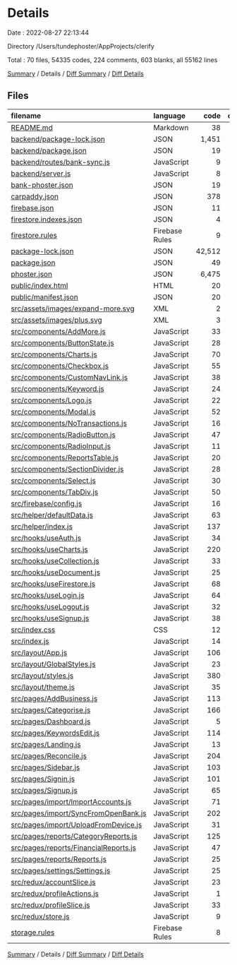 # Details

Date : 2022-08-27 22:13:44

Directory /Users/tundephoster/AppProjects/clerify

Total : 70 files,  54335 codes, 224 comments, 603 blanks, all 55162 lines

[Summary](results.md) / Details / [Diff Summary](diff.md) / [Diff Details](diff-details.md)

## Files
| filename | language | code | comment | blank | total |
| :--- | :--- | ---: | ---: | ---: | ---: |
| [README.md](/README.md) | Markdown | 38 | 0 | 33 | 71 |
| [backend/package-lock.json](/backend/package-lock.json) | JSON | 1,451 | 0 | 1 | 1,452 |
| [backend/package.json](/backend/package.json) | JSON | 19 | 0 | 1 | 20 |
| [backend/routes/bank-sync.js](/backend/routes/bank-sync.js) | JavaScript | 9 | 0 | 4 | 13 |
| [backend/server.js](/backend/server.js) | JavaScript | 8 | 5 | 6 | 19 |
| [bank-phoster.json](/bank-phoster.json) | JSON | 19 | 0 | 0 | 19 |
| [carpaddy.json](/carpaddy.json) | JSON | 378 | 0 | 1 | 379 |
| [firebase.json](/firebase.json) | JSON | 11 | 13 | 0 | 24 |
| [firestore.indexes.json](/firestore.indexes.json) | JSON | 4 | 0 | 1 | 5 |
| [firestore.rules](/firestore.rules) | Firebase Rules | 9 | 0 | 0 | 9 |
| [package-lock.json](/package-lock.json) | JSON | 42,512 | 0 | 1 | 42,513 |
| [package.json](/package.json) | JSON | 49 | 0 | 1 | 50 |
| [phoster.json](/phoster.json) | JSON | 6,475 | 0 | 1 | 6,476 |
| [public/index.html](/public/index.html) | HTML | 20 | 23 | 1 | 44 |
| [public/manifest.json](/public/manifest.json) | JSON | 20 | 0 | 2 | 22 |
| [src/assets/images/expand-more.svg](/src/assets/images/expand-more.svg) | XML | 2 | 0 | 0 | 2 |
| [src/assets/images/plus.svg](/src/assets/images/plus.svg) | XML | 3 | 0 | 1 | 4 |
| [src/components/AddMore.js](/src/components/AddMore.js) | JavaScript | 33 | 0 | 6 | 39 |
| [src/components/ButtonState.js](/src/components/ButtonState.js) | JavaScript | 28 | 0 | 4 | 32 |
| [src/components/Charts.js](/src/components/Charts.js) | JavaScript | 70 | 2 | 10 | 82 |
| [src/components/Checkbox.js](/src/components/Checkbox.js) | JavaScript | 55 | 0 | 9 | 64 |
| [src/components/CustomNavLink.js](/src/components/CustomNavLink.js) | JavaScript | 38 | 0 | 9 | 47 |
| [src/components/Keyword.js](/src/components/Keyword.js) | JavaScript | 24 | 0 | 5 | 29 |
| [src/components/Logo.js](/src/components/Logo.js) | JavaScript | 22 | 0 | 6 | 28 |
| [src/components/Modal.js](/src/components/Modal.js) | JavaScript | 52 | 1 | 9 | 62 |
| [src/components/NoTransactions.js](/src/components/NoTransactions.js) | JavaScript | 16 | 0 | 5 | 21 |
| [src/components/RadioButton.js](/src/components/RadioButton.js) | JavaScript | 47 | 0 | 8 | 55 |
| [src/components/RadioInput.js](/src/components/RadioInput.js) | JavaScript | 11 | 0 | 3 | 14 |
| [src/components/ReportsTable.js](/src/components/ReportsTable.js) | JavaScript | 20 | 0 | 5 | 25 |
| [src/components/SectionDivider.js](/src/components/SectionDivider.js) | JavaScript | 28 | 0 | 6 | 34 |
| [src/components/Select.js](/src/components/Select.js) | JavaScript | 30 | 0 | 5 | 35 |
| [src/components/TabDiv.js](/src/components/TabDiv.js) | JavaScript | 50 | 0 | 9 | 59 |
| [src/firebase/config.js](/src/firebase/config.js) | JavaScript | 16 | 3 | 6 | 25 |
| [src/helper/defaultData.js](/src/helper/defaultData.js) | JavaScript | 63 | 0 | 4 | 67 |
| [src/helper/index.js](/src/helper/index.js) | JavaScript | 137 | 37 | 24 | 198 |
| [src/hooks/useAuth.js](/src/hooks/useAuth.js) | JavaScript | 34 | 2 | 5 | 41 |
| [src/hooks/useCharts.js](/src/hooks/useCharts.js) | JavaScript | 220 | 40 | 45 | 305 |
| [src/hooks/useCollection.js](/src/hooks/useCollection.js) | JavaScript | 33 | 6 | 9 | 48 |
| [src/hooks/useDocument.js](/src/hooks/useDocument.js) | JavaScript | 25 | 2 | 6 | 33 |
| [src/hooks/useFirestore.js](/src/hooks/useFirestore.js) | JavaScript | 68 | 5 | 16 | 89 |
| [src/hooks/useLogin.js](/src/hooks/useLogin.js) | JavaScript | 64 | 9 | 12 | 85 |
| [src/hooks/useLogout.js](/src/hooks/useLogout.js) | JavaScript | 32 | 1 | 7 | 40 |
| [src/hooks/useSignup.js](/src/hooks/useSignup.js) | JavaScript | 38 | 3 | 10 | 51 |
| [src/index.css](/src/index.css) | CSS | 12 | 1 | 2 | 15 |
| [src/index.js](/src/index.js) | JavaScript | 14 | 0 | 2 | 16 |
| [src/layout/App.js](/src/layout/App.js) | JavaScript | 106 | 4 | 13 | 123 |
| [src/layout/GlobalStyles.js](/src/layout/GlobalStyles.js) | JavaScript | 23 | 1 | 8 | 32 |
| [src/layout/styles.js](/src/layout/styles.js) | JavaScript | 380 | 1 | 60 | 441 |
| [src/layout/theme.js](/src/layout/theme.js) | JavaScript | 35 | 0 | 4 | 39 |
| [src/pages/AddBusiness.js](/src/pages/AddBusiness.js) | JavaScript | 113 | 1 | 10 | 124 |
| [src/pages/Categorise.js](/src/pages/Categorise.js) | JavaScript | 166 | 1 | 15 | 182 |
| [src/pages/Dashboard.js](/src/pages/Dashboard.js) | JavaScript | 5 | 0 | 3 | 8 |
| [src/pages/KeywordsEdit.js](/src/pages/KeywordsEdit.js) | JavaScript | 114 | 0 | 17 | 131 |
| [src/pages/Landing.js](/src/pages/Landing.js) | JavaScript | 13 | 0 | 4 | 17 |
| [src/pages/Reconcile.js](/src/pages/Reconcile.js) | JavaScript | 204 | 17 | 25 | 246 |
| [src/pages/Sidebar.js](/src/pages/Sidebar.js) | JavaScript | 103 | 18 | 18 | 139 |
| [src/pages/Signin.js](/src/pages/Signin.js) | JavaScript | 101 | 1 | 15 | 117 |
| [src/pages/Signup.js](/src/pages/Signup.js) | JavaScript | 65 | 0 | 10 | 75 |
| [src/pages/import/ImportAccounts.js](/src/pages/import/ImportAccounts.js) | JavaScript | 71 | 3 | 15 | 89 |
| [src/pages/import/SyncFromOpenBank.js](/src/pages/import/SyncFromOpenBank.js) | JavaScript | 202 | 12 | 26 | 240 |
| [src/pages/import/UploadFromDevice.js](/src/pages/import/UploadFromDevice.js) | JavaScript | 31 | 0 | 5 | 36 |
| [src/pages/reports/CategoryReports.js](/src/pages/reports/CategoryReports.js) | JavaScript | 125 | 8 | 17 | 150 |
| [src/pages/reports/FinancialReports.js](/src/pages/reports/FinancialReports.js) | JavaScript | 47 | 2 | 11 | 60 |
| [src/pages/reports/Reports.js](/src/pages/reports/Reports.js) | JavaScript | 25 | 0 | 5 | 30 |
| [src/pages/settings/Settings.js](/src/pages/settings/Settings.js) | JavaScript | 25 | 0 | 5 | 30 |
| [src/redux/accountSlice.js](/src/redux/accountSlice.js) | JavaScript | 23 | 2 | 6 | 31 |
| [src/redux/profileActions.js](/src/redux/profileActions.js) | JavaScript | 1 | 0 | 1 | 2 |
| [src/redux/profileSlice.js](/src/redux/profileSlice.js) | JavaScript | 33 | 0 | 6 | 39 |
| [src/redux/store.js](/src/redux/store.js) | JavaScript | 9 | 0 | 2 | 11 |
| [storage.rules](/storage.rules) | Firebase Rules | 8 | 0 | 1 | 9 |

[Summary](results.md) / Details / [Diff Summary](diff.md) / [Diff Details](diff-details.md)